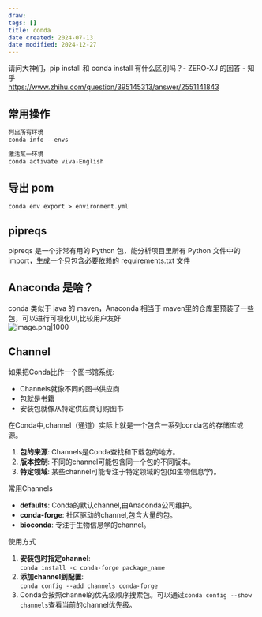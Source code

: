 ```yaml
---
draw:
tags: []
title: conda
date created: 2024-07-13
date modified: 2024-12-27
---
```


请问大神们，pip install 和 conda install 有什么区别吗？- ZERO-XJ 的回答 - 知乎  
https://www.zhihu.com/question/395145313/answer/2551141843

## 常用操作

```Java
列出所有环境
conda info --envs

激活某一环境
conda activate viva-English
```

## 导出 pom

`conda env export > environment.yml`

## pipreqs

pipreqs 是一个非常有用的 Python 包，能分析项目里所有 Python 文件中的 import，生成一个只包含必要依赖的 requirements.txt 文件

## Anaconda 是啥？

conda 类似于 java 的 maven，Anaconda 相当于 maven里的仓库里预装了一些包，可以进行可视化UI,比较用户友好  
![image.png|1000](https://imagehosting4picgo.oss-cn-beijing.aliyuncs.com/imagehosting/fix-dir%2Fpicgo%2Fpicgo-clipboard-images%2F2024%2F09%2F19%2F22-10-47-3d47aab1111bbce386c7b6e00f87aebb-202409192210463-918d48.png)

## Channel

如果把Conda比作一个图书馆系统:

- Channels就像不同的图书供应商
- 包就是书籍
- 安装包就像从特定供应商订购图书

在Conda中,channel（通道）实际上就是一个包含一系列conda包的存储库或源。

1. **包的来源**: Channels是Conda查找和下载包的地方。
2. **版本控制**: 不同的channel可能包含同一个包的不同版本。
3. **特定领域**: 某些channel可能专注于特定领域的包(如生物信息学)。

常用Channels

- **defaults**: Conda的默认channel,由Anaconda公司维护。
- **conda-forge**: 社区驱动的channel,包含大量的包。
- **bioconda**: 专注于生物信息学的channel。

使用方式

1. **安装包时指定channel**:  
    `conda install -c conda-forge package_name`
2. **添加channel到配置**:  
    `conda config --add channels conda-forge`
3. Conda会按照channel的优先级顺序搜索包。可以通过`conda config --show channels`查看当前的channel优先级。
